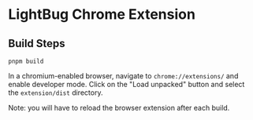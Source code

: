 # LightBug Chrome Extension

## Build Steps

```
pnpm build
```

In a chromium-enabled browser, navigate to `chrome://extensions/` and enable developer mode.
Click on the "Load unpacked" button and select the `extension/dist` directory.

Note: you will have to reload the browser extension after each build.
